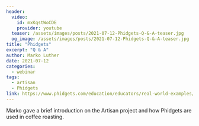 ```yaml
---
header:
  video:
    id: mxKqstWoCDE
    provider: youtube
  teaser: /assets/images/posts/2021-07-12-Phidgets-Q-&-A-teaser.jpg
  og_image: /assets/images/posts/2021-07-12-Phidgets-Q-&-A-teaser.jpg
title: "Phidgets"
excerpt: "Q & A"
author: Marko Luther
date: 2021-07-12
categories:
  - webinar
tags: 
  - artisan
  - Phidgets
link: https://www.phidgets.com/education/educators/real-world-examples/
---
```


Marko gave a brief introduction on the Artisan project and how Phidgets are used in coffee roasting.